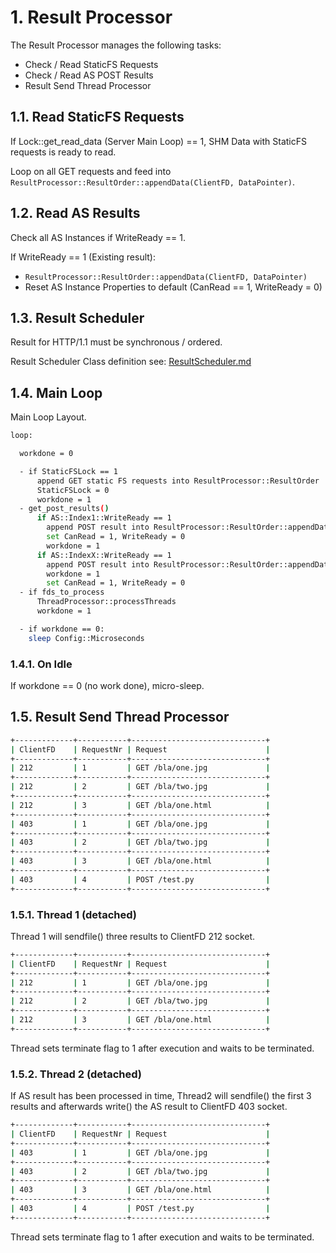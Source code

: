 # 1. Result Processor

The Result Processor manages the following tasks:

- Check / Read StaticFS Requests
- Check / Read AS POST Results
- Result Send Thread Processor

## 1.1. Read StaticFS Requests

If Lock::get_read_data (Server Main Loop) == 1, SHM Data with StaticFS requests is ready to read.

Loop on all GET requests and feed into `ResultProcessor::ResultOrder::appendData(ClientFD, DataPointer)`.

## 1.2. Read AS Results

Check all AS Instances if WriteReady == 1.

If WriteReady == 1 (Existing result):

- `ResultProcessor::ResultOrder::appendData(ClientFD, DataPointer)`
- Reset AS Instance Properties to default (CanRead == 1, WriteReady = 0)

## 1.3. Result Scheduler

Result for HTTP/1.1 must be synchronous / ordered.

Result Scheduler Class definition see: [ResultScheduler.md](./ResultScheduler.md)

## 1.4. Main Loop

Main Loop Layout.

```bash
loop:

  workdone = 0

  - if StaticFSLock == 1
      append GET static FS requests into ResultProcessor::ResultOrder
      StaticFSLock = 0
      workdone = 1
  - get_post_results()
      if AS::Index1::WriteReady == 1
        append POST result into ResultProcessor::ResultOrder::appendData(ClientFD, DataPointer)
        set CanRead = 1, WriteReady = 0
        workdone = 1
      if AS::IndexX::WriteReady == 1
        append POST result into ResultProcessor::ResultOrder::appendData(ClientFD, DataPointer)
        workdone = 1
        set CanRead = 1, WriteReady = 0
  - if fds_to_process
      ThreadProcessor::processThreads
      workdone = 1

  - if workdone == 0:
    sleep Config::Microseconds
```

### 1.4.1. On Idle

If workdone == 0 (no work done), micro-sleep.

## 1.5. Result Send Thread Processor

```bash
+-------------+-----------+------------------------------+
| ClientFD    | RequestNr | Request                      |
+-------------+-----------+------------------------------+
| 212         | 1         | GET /bla/one.jpg             |
+-------------+-----------+------------------------------+
| 212         | 2         | GET /bla/two.jpg             |
+-------------+-----------+------------------------------+
| 212         | 3         | GET /bla/one.html            |
+-------------+-----------+------------------------------+
| 403         | 1         | GET /bla/one.jpg             |
+-------------+-----------+------------------------------+
| 403         | 2         | GET /bla/two.jpg             |
+-------------+-----------+------------------------------+
| 403         | 3         | GET /bla/one.html            |
+-------------+-----------+------------------------------+
| 403         | 4         | POST /test.py                |
+-------------+-----------+------------------------------+
```

### 1.5.1. Thread 1 (detached)

Thread 1 will sendfile() three results to ClientFD 212 socket.

```bash
+-------------+-----------+------------------------------+
| ClientFD    | RequestNr | Request                      |
+-------------+-----------+------------------------------+
| 212         | 1         | GET /bla/one.jpg             |
+-------------+-----------+------------------------------+
| 212         | 2         | GET /bla/two.jpg             |
+-------------+-----------+------------------------------+
| 212         | 3         | GET /bla/one.html            |
+-------------+-----------+------------------------------+
```

Thread sets terminate flag to 1 after execution and waits to be terminated.

### 1.5.2. Thread 2 (detached)

If AS result has been processed in time, Thread2 will sendfile() the first 3 results and
afterwards write() the AS result to ClientFD 403 socket.

```bash
+-------------+-----------+------------------------------+
| ClientFD    | RequestNr | Request                      |
+-------------+-----------+------------------------------+
| 403         | 1         | GET /bla/one.jpg             |
+-------------+-----------+------------------------------+
| 403         | 2         | GET /bla/two.jpg             |
+-------------+-----------+------------------------------+
| 403         | 3         | GET /bla/one.html            |
+-------------+-----------+------------------------------+
| 403         | 4         | POST /test.py                |
+-------------+-----------+------------------------------+
```

Thread sets terminate flag to 1 after execution and waits to be terminated.
